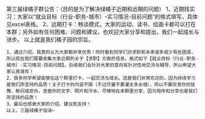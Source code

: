 第三届绿橘子群公告：（目的是为了解决绿橘子近期和远期的问题）
    1、近期找实习：大家以“就业目标（行业-职务-城市）-实习情况-目前问题”的格式填写，具体见excel表格。
    2、远期打卡：畅谈模式，大家的运动、读书、绘画卡都可以打在本群；另外如有任何困难、问题和建议，也欢迎大家分享和提出，我们一起成长与进步。
    以上就是我们橘子园的宗旨。


    1、通过介绍，我真的认为大家都非常优秀！同时看到同学们对求职和未来或多或少有些困惑，所以现在我们需要收集大家近期的关于【求职】方面的信息。格式如下【就业目标（行业-职务-城市）-实习情况-目前问题】。后续我们会针对大家的意向有针对性地交流与辅导，所以希望大家认真填写！
    2、很多同学希望能够在这个群里打卡，一起交流与成长。这是我们非常欢迎的，因为持续学习是我们所坚持的品质！关于打卡的内容不限（不过尽量不要灌太多水哦），所以不要叹息你的犹豫、郁闷或悲伤，吝啬你的文字、照片和汗水，尽情地在本群里分享，因为陪伴和分享也是我们所坚持的品质！
    3、最后也感谢大家的介绍、建议和支持！
    以上，三届绿橘子加油~
